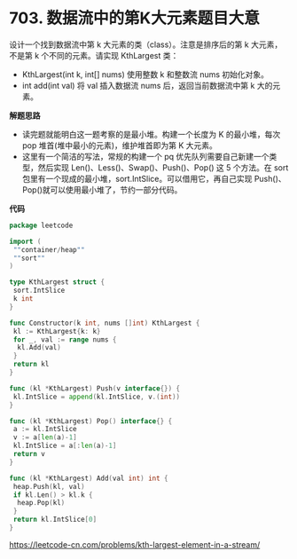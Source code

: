 # 703. 数据流中的第K大元素**题目大意**  

设计一个找到数据流中第 k 大元素的类（class）。注意是排序后的第 k 大元素，不是第 k 个不同的元素。请实现 KthLargest 类：

- KthLargest(int k, int[] nums) 使用整数 k 和整数流 nums 初始化对象。
- int add(int val) 将 val 插入数据流 nums 后，返回当前数据流中第 k 大的元素。

**解题思路**  

- 读完题就能明白这一题考察的是最小堆。构建一个长度为 K 的最小堆，每次 pop 堆首(堆中最小的元素)，维护堆首即为第 K 大元素。
- 这里有一个简洁的写法，常规的构建一个 pq 优先队列需要自己新建一个类型，然后实现 Len()、Less()、Swap()、Push()、Pop() 这 5 个方法。在 sort 包里有一个现成的最小堆，sort.IntSlice。可以借用它，再自己实现 Push()、Pop()就可以使用最小堆了，节约一部分代码。

**代码**  

```go
package leetcode

import (
 ""container/heap""
 ""sort""
)

type KthLargest struct {
 sort.IntSlice
 k int
}

func Constructor(k int, nums []int) KthLargest {
 kl := KthLargest{k: k}
 for _, val := range nums {
  kl.Add(val)
 }
 return kl
}

func (kl *KthLargest) Push(v interface{}) {
 kl.IntSlice = append(kl.IntSlice, v.(int))
}

func (kl *KthLargest) Pop() interface{} {
 a := kl.IntSlice
 v := a[len(a)-1]
 kl.IntSlice = a[:len(a)-1]
 return v
}

func (kl *KthLargest) Add(val int) int {
 heap.Push(kl, val)
 if kl.Len() > kl.k {
  heap.Pop(kl)
 }
 return kl.IntSlice[0]
}
```

https://leetcode-cn.com/problems/kth-largest-element-in-a-stream/